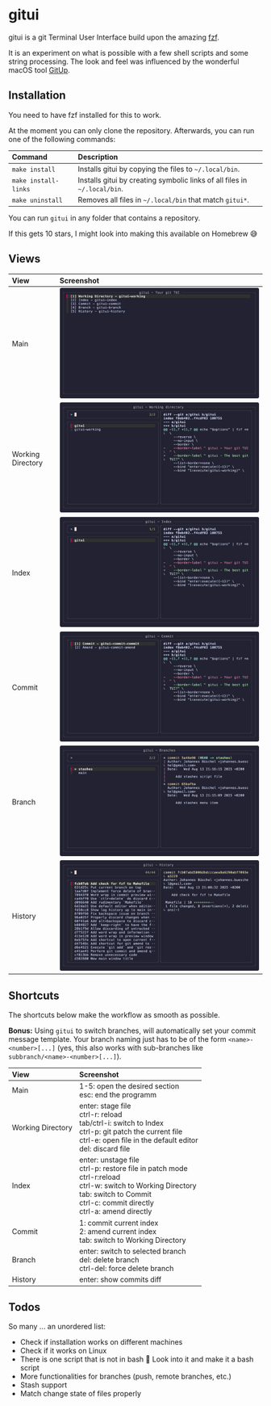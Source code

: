 # gitui

gitui is a git Terminal User Interface build upon the amazing [fzf](https://junegunn.github.io/fzf/).

It is an experiment on what is possible with a few shell scripts and some string processing. The look and feel was influenced by the wonderful macOS tool [GitUp](https://github.com/git-up/GitUp).


## Installation

You need to have fzf installed for this to work.

At the moment you can only clone the repository. Afterwards, you can run one of the following commands:

| Command              | Description |
| :---                 | :--- |
| `make install`       | Installs gitui by copying the files to `~/.local/bin`. |
| `make install-links` | Installs gitui by creating symbolic links of all files in `~/.local/bin`. |
| `make uninstall`     | Removes all files in `~/.local/bin` that match `gitui*`. |

You can run `gitui` in any folder that contains a repository.

If this gets 10 stars, I might look into making this available on Homebrew 😅


## Views

| View              | Screenshot |
| :---              | :--- |
| Main              | ![Main menu view](assets/gitui.png) |
| Working Directory | ![Working directory view](assets/gitui-working-directory.png) |
| Index             | ![Index view](assets/gitui-index.png) |
| Commit            | ![Index view](assets/gitui-commit.png) |
| Branch            | ![Branch view](assets/gitui-branch.png) |
| History           | ![History view](assets/gitui-history.png) |


## Shortcuts

The shortcuts below make the workflow as smooth as possible.

**Bonus:** Using `gitui` to switch branches, will automatically set your commit message template. Your branch naming just has to be of the form `<name>-<number>[...]` (yes, this also works with sub-branches like `subbranch/<name>-<number>[...]`).

| View              | Screenshot |
| :---              | :--- |
| Main              | 1-5: open the desired section<br>esc: end the programm |
| Working Directory | enter: stage file<br>ctrl-r: reload<br>tab/ctrl-i: switch to Index<br>ctrl-p: git patch the current file<br>ctrl-e: open file in the default editor<br>del: discard file |
| Index             | enter: unstage file<br>ctrl-p: restore file in patch mode<br>ctrl-r:reload<br>ctrl-w: switch to Working Directory<br>tab: switch to Commit<br>ctrl-c: commit directly<br>ctrl-a: amend directly |
| Commit            | 1: commit current index<br>2: amend current index<br>tab: switch to Working Directory |
| Branch            | enter: switch to selected branch<br>del: delete branch<br>ctrl-del: force delete branch |
| History           | enter: show commits diff |


## Todos

So many ... an unordered list:

- Check if installation works on different machines
- Check if it works on Linux
- There is one script that is not in bash 😬 Look into it and make it a bash script
- More functionalities for branches (push, remote branches, etc.)
- Stash support
- Match change state of files properly
